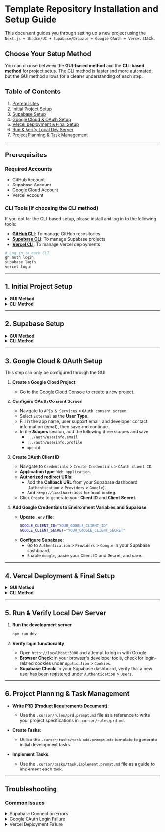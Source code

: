 # Template Repository Installation and Setup Guide

This document guides you through setting up a new project using the `Next.js + Shadcn/UI + Supabase/Drizzle + Google OAuth + Vercel` stack.

## Choose Your Setup Method

You can choose between the **GUI-based method** and the **CLI-based method** for project setup. The CLI method is faster and more automated, but the GUI method allows for a clearer understanding of each step.

## Table of Contents

1. [Prerequisites](#prerequisites)
2. [Initial Project Setup](#1-initial-project-setup)
3. [Supabase Setup](#2-supabase-setup)
4. [Google Cloud & OAuth Setup](#3-google-cloud--oauth-setup)
5. [Vercel Deployment & Final Setup](#4-vercel-deployment--final-setup)
6. [Run & Verify Local Dev Server](#5-run--verify-local-dev-server)
7. [Project Planning & Task Management](#6-project-planning--task-management)

---

## Prerequisites

### Required Accounts
- GitHub Account
- Supabase Account
- Google Cloud Account
- Vercel Account

### CLI Tools (If choosing the CLI method)
If you opt for the CLI-based setup, please install and log in to the following tools:

- [**GitHub CLI**](https://cli.github.com/): To manage GitHub repositories
- [**Supabase CLI**](https://supabase.com/docs/guides/cli): To manage Supabase projects
- [**Vercel CLI**](https://vercel.com/docs/cli): To manage Vercel deployments

```bash
# Log in to each CLI
gh auth login
supabase login
vercel login
```

---

## 1. Initial Project Setup

<details>
<summary><strong>GUI Method</strong></summary>

1. **Create a new repository from the template**
   - On the GitHub template repository page, click `Use this template` > `Create a new repository` to generate a new project repository.

2. **Clone locally and install dependencies**
   ```bash
   # Clone the created repository locally
   git clone https://github.com/your-username/your-new-repository.git
   
   # Navigate to the project directory
   cd your-new-repository
   
   # Install dependencies
   npm install
   ```

3. **Create environment variable file**
   ```bash
   cp .env.example .env
   ```
</details>

<details>
<summary><strong>CLI Method</strong></summary>

```bash
# Create a new public repository from the template and clone it
gh repo create your-new-repository --public --clone --template=template-repo-name
cd your-new-repository

# Install dependencies and prepare the .env file
npm install
cp .env.example .env
```
</details>

---

## 2. Supabase Setup

<details>
<summary><strong>GUI Method</strong></summary>

1. **Create a Supabase Project**
   - Go to the [Supabase Dashboard](https://supabase.com/dashboard/org/) and click `New project`.
   - Enter a **Project name**.
   - For **Database password**, click `Generate a password` and copy the generated password to a safe place.
   - Select `Asia Pacific (Seoul)` as the **Region**.
   - Click `Create new project`.

2. **Configure Environment Variables (`.env`)**
   - Find the following values from your new Supabase project and add them to your `.env` file:

   | Variable | Location | Description |
   | :--- | :--- | :--- |
   | `DATABASE_PASSWORD` | (Copied in step 1) | Database password |
   | `SUPABASE_PROJECT_ID` | `Settings` > `General` | Supabase project ID |
   | `NEXT_PUBLIC_SUPABASE_URL` | `Settings` > `API` > `Project URL` | Supabase project URL |
   | `NEXT_PUBLIC_SUPABASE_ANON_KEY` | `Settings` > `API` > `Project API Keys` > `public` / `anon` key | Client-side public key |
   | `SUPABASE_SERVICE_ROLE` | `Settings` > `API` > `Project API Keys` > `secret` key | Server-side secret key |
   | `DIRECT_URL` | `Connect` > `ORMs` > `Drizzle` | Direct database connection URL (Port 6543) |
   | `DATABASE_URL` | `Connect` > `ORMs` > `Drizzle` | Database connection URL (Port 5432) |

3. **Database Migration**
   ```bash
   npm run db:migrate
   ```
</details>

<details>
<summary><strong>CLI Method</strong></summary>

```bash
# Create a new Supabase project
# Find your organization ID in the Supabase dashboard URL (https://supabase.com/dashboard/org/YOUR-ORG-ID)
supabase projects create "Your Project Name" \
  --org-id "Your-Org-ID" \
  --db-password "A-Strong-Password" \
  --region ap-northeast-2

# Take note of the outputted project-ref, anon key, and service role key

# Link the local project to your Supabase project
supabase link --project-ref <your-project-id>

# Update the .env file manually (using the values you noted)
# Or, set them automatically with the script below (warning: verify project ID)
echo "SUPABASE_PROJECT_ID=<your-project-id>" >> .env
echo "NEXT_PUBLIC_SUPABASE_URL=https://<your-project-id>.supabase.co" >> .env
echo "NEXT_PUBLIC_SUPABASE_ANON_KEY=<your-anon-key>" >> .env
echo "SUPABASE_SERVICE_ROLE=<your-service-role-key>" >> .env

# Database URLs must be added after checking the Supabase dashboard
# See the Connect > ORMs > Drizzle section

# Database Migration
npm run db:migrate
```
</details>

---

## 3. Google Cloud & OAuth Setup

This step can only be configured through the GUI.

1. **Create a Google Cloud Project**
   - Go to the [Google Cloud Console](https://console.cloud.google.com/welcome) to create a new project.

2. **Configure OAuth Consent Screen**
   - Navigate to `APIs & Services` > `OAuth consent screen`.
   - Select `External` as the **User Type**.
   - Fill in the app name, user support email, and developer contact information (email), then save and continue.
   - In the **Scopes** section, add the following three scopes and save:
     - `.../auth/userinfo.email`
     - `.../auth/userinfo.profile`
     - `openid`

3. **Create OAuth Client ID**
   - Navigate to `Credentials` > `Create Credentials` > `OAuth client ID`.
   - **Application type**: `Web application`.
   - **Authorized redirect URIs**:
     - Add the **Callback URL** from your Supabase dashboard (`Authentication` > `Providers` > `Google`).
     - Add `http://localhost:3000` for local testing.
   - Click `Create` to generate your **Client ID** and **Client Secret**.

4. **Add Google Credentials to Environment Variables and Supabase**
   - **Update `.env` file**:
     ```bash
     GOOGLE_CLIENT_ID="YOUR_GOOGLE_CLIENT_ID"
     GOOGLE_CLIENT_SECRET="YOUR_GOOGLE_CLIENT_SECRET"
     ```
   - **Configure Supabase**:
     - Go to `Authentication` > `Providers` > `Google` in your Supabase dashboard.
     - Enable `Google`, paste your Client ID and Secret, and save.

---

## 4. Vercel Deployment & Final Setup

<details>
<summary><strong>GUI Method</strong></summary>

1. **Push Code to GitHub**
   ```bash
   git add .
   git commit -m "Initial setup"
   git push origin main
   ```

2. **Create and Deploy Vercel Project**
   - Go to the [Vercel Dashboard](https://vercel.com/) and click `New Project`.
   - `Import` the GitHub repository you just pushed to.
   - In the **Environment Variables** section, add all the variables from your local `.env` file.
   - Click `Deploy`.

3. **Update Supabase URL Configuration**
   - Once deployment is complete, copy the **domain (URL)** from your Vercel dashboard.
   - Go to `Authentication` > `URL Configuration` in your Supabase dashboard.
   - **Site URL**: Paste the Vercel deployment domain.
   - **Redirect URLs**: Add URLs in the following formats:
     - `http://localhost:3000/**`
     - `https://your-project-name.vercel.app/**`

4. **Add Final Environment Variable**
   - **Local `.env` file**:
     ```bash
     NEXT_PUBLIC_SITE_URL="https://your-project-name.vercel.app"
     ```
   - **Vercel Dashboard**: Add `NEXT_PUBLIC_SITE_URL` to `Settings` > `Environment Variables`.
</details>

<details>
<summary><strong>CLI Method</strong></summary>

```bash
# Push code to GitHub
git add .
git commit -m "Initial setup"
git push origin main

# Link to a Vercel project
vercel link

# Add environment variables to Vercel (for production)
cat .env | grep -v '^#' | grep -v '^$' | while IFS='=' read -r key value; do
  vercel env add "$key" production <<< "$value"
done

# Deploy to production
vercel --prod

# Get deployment URL, update .env, and add to Vercel
DEPLOYMENT_URL=$(vercel ls --json | jq -r '.deployments[0].url')
echo "NEXT_PUBLIC_SITE_URL=https://$DEPLOYMENT_URL" >> .env
vercel env add NEXT_PUBLIC_SITE_URL production <<< "https://$DEPLOYMENT_URL"
```

**Important**: Even with the CLI method, you must manually update the following in your Supabase dashboard:
- Site URL and Redirect URLs in `Authentication` > `URL Configuration`.
</details>

---

## 5. Run & Verify Local Dev Server

1. **Run the development server**
   ```bash
   npm run dev
   ```

2. **Verify login functionality**
   - Open `http://localhost:3000` and attempt to log in with Google.
   - **Browser Check**: In your browser's developer tools, check for login-related cookies under `Application` > `Cookies`.
   - **Supabase Check**: In your Supabase dashboard, verify that a new user has been registered under `Authentication` > `Users`.

---

## 6. Project Planning & Task Management

- **Write PRD (Product Requirements Document)**:
  - Use the `.cursor/rules/prd.prompt.md` file as a reference to write your project specifications in `.cursor/rules/prd.md`.

- **Create Tasks**:
  - Utilize the `.cursor/tasks/task.add.prompt.mdc` template to generate initial development tasks.

- **Implement Tasks**:
  - Use the `.cursor/tasks/task.implement.prompt.md` file as a guide to implement each task.

---

## Troubleshooting

### Common Issues

<details>
<summary>Supabase Connection Errors</summary>

- Verify that `DATABASE_URL` and `DIRECT_URL` are set correctly.
- If your database password contains special characters, it may need to be URL-encoded.
- Ensure your Supabase project is active.
</details>

<details>
<summary>Google OAuth Login Failure</summary>

- Double-check that the redirect URIs are set correctly in the Google Cloud Console.
- Ensure the Google Provider is enabled in Supabase.
- Verify that the Client ID and Secret are entered correctly.
</details>

<details>
<summary>Vercel Deployment Failure</summary>

- Confirm that all environment variables have been added to your Vercel project settings.
- Check the Build logs for specific error messages.
- Check for Node.js version compatibility.
</details>